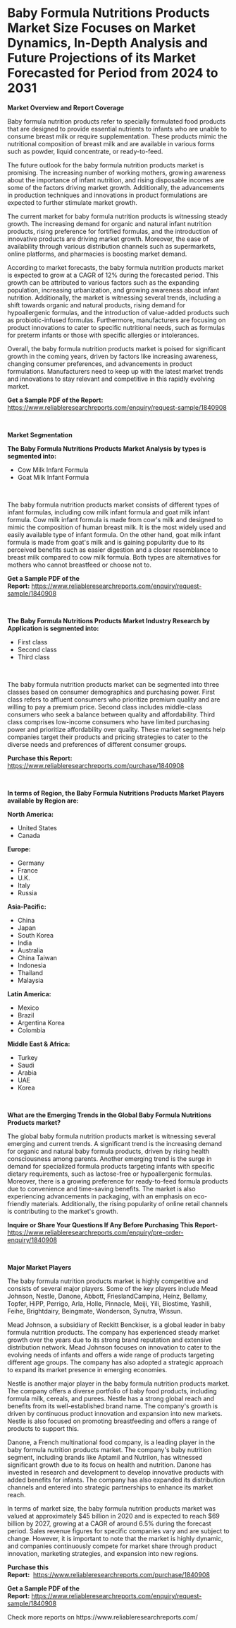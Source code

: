 <p><h1>Baby Formula Nutritions Products Market Size Focuses on Market Dynamics, In-Depth Analysis and Future Projections of its Market Forecasted for Period from 2024 to 2031</h1></p><p><strong>Market Overview and Report Coverage</strong></p>
<p><p>Baby formula nutrition products refer to specially formulated food products that are designed to provide essential nutrients to infants who are unable to consume breast milk or require supplementation. These products mimic the nutritional composition of breast milk and are available in various forms such as powder, liquid concentrate, or ready-to-feed.</p><p>The future outlook for the baby formula nutrition products market is promising. The increasing number of working mothers, growing awareness about the importance of infant nutrition, and rising disposable incomes are some of the factors driving market growth. Additionally, the advancements in production techniques and innovations in product formulations are expected to further stimulate market growth.</p><p>The current market for baby formula nutrition products is witnessing steady growth. The increasing demand for organic and natural infant nutrition products, rising preference for fortified formulas, and the introduction of innovative products are driving market growth. Moreover, the ease of availability through various distribution channels such as supermarkets, online platforms, and pharmacies is boosting market demand.</p><p>According to market forecasts, the baby formula nutrition products market is expected to grow at a CAGR of 12% during the forecasted period. This growth can be attributed to various factors such as the expanding population, increasing urbanization, and growing awareness about infant nutrition. Additionally, the market is witnessing several trends, including a shift towards organic and natural products, rising demand for hypoallergenic formulas, and the introduction of value-added products such as probiotic-infused formulas. Furthermore, manufacturers are focusing on product innovations to cater to specific nutritional needs, such as formulas for preterm infants or those with specific allergies or intolerances.</p><p>Overall, the baby formula nutrition products market is poised for significant growth in the coming years, driven by factors like increasing awareness, changing consumer preferences, and advancements in product formulations. Manufacturers need to keep up with the latest market trends and innovations to stay relevant and competitive in this rapidly evolving market.</p></p>
<p><strong>Get a Sample PDF of the Report:</strong> <a href="https://www.reliableresearchreports.com/enquiry/request-sample/1840908">https://www.reliableresearchreports.com/enquiry/request-sample/1840908</a></p>
<p>&nbsp;</p>
<p><strong>Market Segmentation</strong></p>
<p><strong>The Baby Formula Nutritions Products Market Analysis by types is segmented into:</strong></p>
<p><ul><li>Cow Milk Infant Formula</li><li>Goat Milk Infant Formula</li></ul></p>
<p>&nbsp;</p>
<p><p>The baby formula nutrition products market consists of different types of infant formulas, including cow milk infant formula and goat milk infant formula. Cow milk infant formula is made from cow's milk and designed to mimic the composition of human breast milk. It is the most widely used and easily available type of infant formula. On the other hand, goat milk infant formula is made from goat's milk and is gaining popularity due to its perceived benefits such as easier digestion and a closer resemblance to breast milk compared to cow milk formula. Both types are alternatives for mothers who cannot breastfeed or choose not to.</p></p>
<p><strong>Get a Sample PDF of the Report:</strong>&nbsp;<a href="https://www.reliableresearchreports.com/enquiry/request-sample/1840908">https://www.reliableresearchreports.com/enquiry/request-sample/1840908</a></p>
<p>&nbsp;</p>
<p><strong>The Baby Formula Nutritions Products Market Industry Research by Application is segmented into:</strong></p>
<p><ul><li>First class</li><li>Second class</li><li>Third class</li></ul></p>
<p>&nbsp;</p>
<p><p>The baby formula nutrition products market can be segmented into three classes based on consumer demographics and purchasing power. First class refers to affluent consumers who prioritize premium quality and are willing to pay a premium price. Second class includes middle-class consumers who seek a balance between quality and affordability. Third class comprises low-income consumers who have limited purchasing power and prioritize affordability over quality. These market segments help companies target their products and pricing strategies to cater to the diverse needs and preferences of different consumer groups.</p></p>
<p><strong>Purchase this Report:</strong>&nbsp; <a href="https://www.reliableresearchreports.com/purchase/1840908">https://www.reliableresearchreports.com/purchase/1840908</a></p>
<p>&nbsp;</p>
<p><strong>In terms of Region, the Baby Formula Nutritions Products Market Players available by Region are:</strong></p>
<p>
    <p> <strong> North America: </strong>
        <ul>
            <li>United States</li>
            <li>Canada</li>
        </ul>
        </p> 
    <p> <strong> Europe: </strong>
        <ul>
            <li>Germany</li>
            <li>France</li>
            <li>U.K.</li>
            <li>Italy</li>
            <li>Russia</li>
        </ul>
        </p> 
    <p> <strong> Asia-Pacific: </strong>
        <ul>
            <li>China</li>
            <li>Japan</li>
            <li>South Korea</li>
            <li>India</li>
            <li>Australia</li>
            <li>China Taiwan</li>
            <li>Indonesia</li>
            <li>Thailand</li>
            <li>Malaysia</li>
        </ul>
        </p> 
    <p> <strong> Latin America: </strong>
        <ul>
            <li>Mexico</li>
            <li>Brazil</li>
            <li>Argentina Korea</li>
            <li>Colombia</li>
        </ul>
        </p> 
    <p> <strong> Middle East & Africa: </strong>
        <ul>
            <li>Turkey</li>
            <li>Saudi</li>
            <li>Arabia</li>
            <li>UAE</li>
            <li>Korea</li>
        </ul>
    </p>
    </p>
<p>&nbsp;</p>
<p><strong>What are the Emerging Trends in the Global Baby Formula Nutritions Products market?</strong></p>
<p><p>The global baby formula nutrition products market is witnessing several emerging and current trends. A significant trend is the increasing demand for organic and natural baby formula products, driven by rising health consciousness among parents. Another emerging trend is the surge in demand for specialized formula products targeting infants with specific dietary requirements, such as lactose-free or hypoallergenic formulas. Moreover, there is a growing preference for ready-to-feed formula products due to convenience and time-saving benefits. The market is also experiencing advancements in packaging, with an emphasis on eco-friendly materials. Additionally, the rising popularity of online retail channels is contributing to the market's growth.</p></p>
<p><strong>Inquire or Share Your Questions If Any Before Purchasing This Report</strong>- <a href="https://www.reliableresearchreports.com/enquiry/pre-order-enquiry/1840908">https://www.reliableresearchreports.com/enquiry/pre-order-enquiry/1840908</a></p>
<p>&nbsp;</p>
<p><strong>Major Market Players</strong></p>
<p><p>The baby formula nutrition products market is highly competitive and consists of several major players. Some of the key players include Mead Johnson, Nestle, Danone, Abbott, FrieslandCampina, Heinz, Bellamy, Topfer, HiPP, Perrigo, Arla, Holle, Pinnacle, Meiji, Yili, Biostime, Yashili, Feihe, Brightdairy, Beingmate, Wonderson, Synutra, Wissun.</p><p>Mead Johnson, a subsidiary of Reckitt Benckiser, is a global leader in baby formula nutrition products. The company has experienced steady market growth over the years due to its strong brand reputation and extensive distribution network. Mead Johnson focuses on innovation to cater to the evolving needs of infants and offers a wide range of products targeting different age groups. The company has also adopted a strategic approach to expand its market presence in emerging economies.</p><p>Nestle is another major player in the baby formula nutrition products market. The company offers a diverse portfolio of baby food products, including formula milk, cereals, and purees. Nestle has a strong global reach and benefits from its well-established brand name. The company's growth is driven by continuous product innovation and expansion into new markets. Nestle is also focused on promoting breastfeeding and offers a range of products to support this.</p><p>Danone, a French multinational food company, is a leading player in the baby formula nutrition products market. The company's baby nutrition segment, including brands like Aptamil and Nutrilon, has witnessed significant growth due to its focus on health and nutrition. Danone has invested in research and development to develop innovative products with added benefits for infants. The company has also expanded its distribution channels and entered into strategic partnerships to enhance its market reach.</p><p>In terms of market size, the baby formula nutrition products market was valued at approximately $45 billion in 2020 and is expected to reach $69 billion by 2027, growing at a CAGR of around 6.5% during the forecast period. Sales revenue figures for specific companies vary and are subject to change. However, it is important to note that the market is highly dynamic, and companies continuously compete for market share through product innovation, marketing strategies, and expansion into new regions.</p></p>
<p><strong>Purchase this Report:</strong>&nbsp;&nbsp;<a href="https://www.reliableresearchreports.com/purchase/1840908">https://www.reliableresearchreports.com/purchase/1840908</a></p>
<p></p>
<p><strong>Get a Sample PDF of the Report:</strong>&nbsp;<a href="https://www.reliableresearchreports.com/enquiry/request-sample/1840908">https://www.reliableresearchreports.com/enquiry/request-sample/1840908</a></p>
<p>Check more reports on https://www.reliableresearchreports.com/</p>